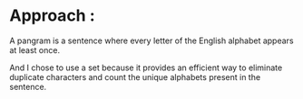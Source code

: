 # Approach :
A pangram is a sentence where every letter of the English alphabet appears at least once.

And I chose to use a set because it provides an efficient way to eliminate duplicate characters and count the unique alphabets present in the sentence.

